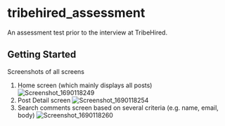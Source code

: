 # tribehired_assessment

An assessment test prior to the interview at TribeHired.

## Getting Started

Screenshots of all screens

1. Home screen (which mainly displays all posts)
![Screenshot_1690118249](https://github.com/nobokai/tribehired_assessment/assets/54453783/29917ead-5d42-4bbe-9b6e-d85880ef3384)
2. Post Detail screen
![Screenshot_1690118254](https://github.com/nobokai/tribehired_assessment/assets/54453783/f4b9177e-a948-4389-85e1-77173a4e48b8)
3. Search comments screen based on several criteria (e.g. name, email, body)
![Screenshot_1690118260](https://github.com/nobokai/tribehired_assessment/assets/54453783/79da2217-6272-49db-8bb7-a191935cf260)
